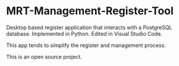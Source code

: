 # MRT-Management-Register-Tool

Desktop based register application that interacts with a PostgreSQL database. Implemented in Python. Edited in Visual Studio Code.

This app tends to simplify the register and management process. 

This is an open source project. 
